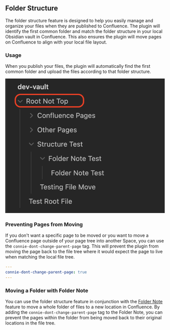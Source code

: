 ## Folder Structure

The folder structure feature is designed to help you easily manage and organize your files when they are published to Confluence. The plugin will identify the first common folder and match the folder structure in your local Obsidian vault in Confluence. This also ensures the plugin will move pages on Confluence to align with your local file layout.

### Usage

When you publish your files, the plugin will automatically find the first common folder and upload the files according to that folder structure.

![](attachments/Pasted%20image%2020230413135017.png)

### Preventing Pages from Moving

If you don't want a specific page to be moved or you want to move a Confluence page outside of your page tree into another Space, you can use the `connie-dont-change-parent-page` tag. This will prevent the plugin from moving the page back to the file tree where it would expect the page to live when matching the local file tree.

```yaml
---
connie-dont-change-parent-page: true
---
```

### Moving a Folder with Folder Note

You can use the folder structure feature in conjunction with the [Folder Note](./folder-note.md) feature to move a whole folder of files to a new location in Confluence. By adding the `connie-dont-change-parent-page` tag to the Folder Note, you can prevent the pages within the folder from being moved back to their original locations in the file tree.
